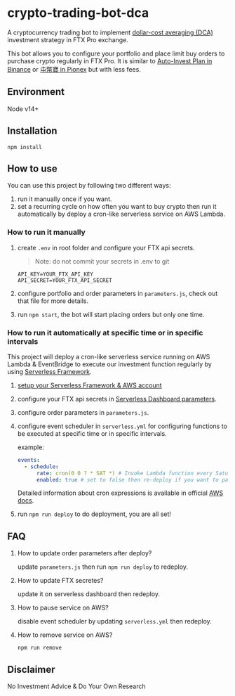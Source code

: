 # crypto-trading-bot-dca

A cryptocurrency trading bot to implement [dollar-cost averaging (DCA)](https://www.investopedia.com/terms/d/dollarcostaveraging.asp) investment strategy in FTX Pro exchange.

This bot allows you to configure your portfolio and place limit buy orders to purchase crypto regularly in FTX Pro. It is similar to [Auto-Invest Plan in Binance](https://www.binance.com/en/savings/auto-invest) or [屯幣寶 in Pionex](https://www.pionex.com/blog/zh/pionex-rebalancingbot-tw/) but with less fees.

## Environment

Node v14+

## Installation

```shell
npm install
```

## How to use

You can use this project by following two different ways:

1. run it manually once if you want.
2. set a recurring cycle on how often you want to buy crypto then run it automatically by deploy a cron-like serverless service on AWS Lambda.

### How to run it manually

1. create `.env` in root folder and configure your FTX api secrets.

   > Note: do not commit your secrets in .env to git

   ```text
   API_KEY=YOUR_FTX_API_KEY
   API_SECRET=YOUR_FTX_API_SECRET
   ```

2. configure portfolio and order parameters in `parameters.js`, check out that file for more details.

3. run `npm start`, the bot will start placing orders but only one time.

### How to run it automatically at specific time or in specific intervals

This project will deploy a cron-like serverless service running on AWS Lambda & EventBridge to execute our investment function regularly by using [Serverless Framework](https://www.serverless.com/).

1. [setup your Serverless Framework & AWS account](https://www.serverless.com/framework/docs/getting-started)

2. configure your FTX api secrets in [Serverless Dashboard parameters](https://www.serverless.com/framework/docs/guides/parameters#serverless-dashboard-parameters).

3. configure order parameters in `parameters.js`.

4. configure event scheduler in `serverless.yml` for configuring functions to be executed at specific time or in specific intervals.

   example:

   ```yml
   events:
     - schedule:
         rate: cron(0 0 ? * SAT *) # Invoke Lambda function every Saturday at 00:00:00 GMT
         enabled: true # set to false then re-deploy if you want to pause the bot
   ```

   Detailed information about cron expressions is available in official [AWS docs](https://docs.aws.amazon.com/AmazonCloudWatch/latest/events/ScheduledEvents.html#CronExpressions).

5. run `npm run deploy` to do deployment, you are all set!

## FAQ

1. How to update order parameters after deploy?

   update `parameters.js` then run `npm run deploy` to redeploy.

2. How to update FTX secretes?

   update it on serverless dashboard then redeploy.

3. How to pause service on AWS?

   disable event scheduler by updating `serverless.yml` then redeploy.

4. How to remove service on AWS?

   ```shell
   npm run remove
   ```

## Disclaimer

No Investment Advice & Do Your Own Research
